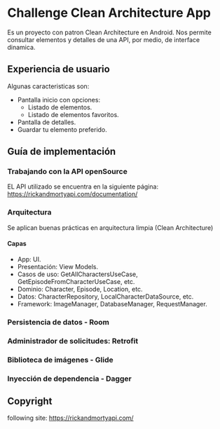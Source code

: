 # Challenge Clean Architecture App

Es un proyecto con patron Clean Architecture en Android. 
Nos permite consultar elementos y detalles de una API, por medio, de interface dinamica. 

## Experiencia de usuario

Algunas caracteristicas son:

* Pantalla inicio con opciones:
    * Listado de elementos.
    * Listado de elementos favoritos.
* Pantalla de detalles.
* Guardar tu elemento preferido.

## Guía de implementación

### Trabajando con la API openSource

EL API utilizado se encuentra en la siguiente página: 
https://rickandmortyapi.com/documentation/

### Arquitectura

Se aplican buenas prácticas en arquitectura limpia (Clean Architecture)

#### Capas
* App: UI.
* Presentación: View Models.
* Casos de uso: GetAllCharactersUseCase, GetEpisodeFromCharacterUseCase, etc.
* Dominio: Character, Episode, Location, etc.
* Datos: CharacterRepository, LocalCharacterDataSource, etc.
* Framework: ImageManager, DatabaseManager, RequestManager.

### Persistencia de datos - Room

### Administrador de solicitudes: Retrofit

### Biblioteca de imágenes - Glide


### Inyección de dependencia - Dagger

## Copyright

following site: https://rickandmortyapi.com/
